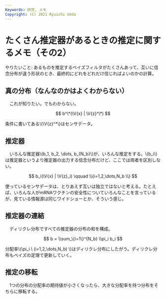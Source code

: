 ```yaml
---
Keywords: 研究, メモ
Copyright: (C) 2021 Ryuichi Ueda
---
```


# たくさん推定器があるときの推定に関するメモ（その2）

やりたいこと: あるものを推定するベイズフィルタがたくさんあって、互いに信念分布が違う形状のとき、最終的にどれをどれだけ信じればよいのかの計算。

$$
	\newcommand{\V}[1]{\boldsymbol{#1}}
$$

## 真の分布（なんなのかはよくわからない）

　これが知りたい。でもわからない。

$$
	b^\*(\V{x} | \V{z}^\*)
$$

条件に書いてある\\(\V{z}^\*\\)はセンサデータ。

## 推定器

　いろんな推定器\\(b_1, b_2, \dots, b_{N_b}\\)が、いろんな推定をする。\\(b_i\\)は推定器というより推定器の出力する信念分布だけど、ここでは両者を区別しない。

$$
	b_i(\V{x} | \V{z}_i)  \qquad \\{i=1,2,\dots,N_b \\}
$$

使っているセンサデータは、とりあえず互いは独立ではないと考える。たとえば、いろんな人がmRNAワクチンの安全性についていろんなことを言っているが、見ている情報源は同じワイドショーとか、そういう感じ。

## 推定器の連結

　ディリクレ分布ですべての推定器の分布の和を構成。

$$
	b = \\sum_\{i=1\}^{N_b} \\pi_i b_i 
$$

分配率\\(\\pi_i \ (i=1,2,\dots,N_b) \\)はディリクレ分布にしたがう。ディリクレ分布もベイズの定理で更新していく。

## 推定の移転

　1つの分布の分配率の期待値が小さくなったら、大きな分配率を持つ分布をそちらに移転する。
